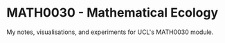 # MATH0030 - Mathematical Ecology

My notes, visualisations, and experiments for UCL's MATH0030 module.
